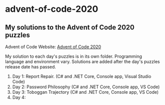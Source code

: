 # advent-of-code-2020

## My solutions to the Advent of Code 2020 puzzles

Advent of Code Website:  [Advent of Code 2020](https://adventofcode.com)

My solution to each day's puzzles is in its own folder.  Programming language and environment vary.  Solutions are added after the day's puzzles release date has passed.

1. Day 1:  Report Repair. (C# and .NET Core, Console app, Visual Studio Code)
2. Day 2:  Password Philosophy (C# and .NET Core, Console app, VS Code)
3. Day 3:  Toboggan Trajectory (C# and .NET Core, Console app, VS Code)
4. Day 4:  
